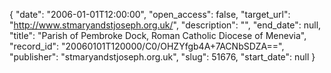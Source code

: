 {
  "date": "2006-01-01T12:00:00", 
  "open_access": false, 
  "target_url": "http://www.stmaryandstjoseph.org.uk/", 
  "description": "", 
  "end_date": null, 
  "title": "Parish of Pembroke Dock, Roman Catholic Diocese of Menevia", 
  "record_id": "20060101T120000/C0/OHZYfgb4A+7ACNbSDZA==", 
  "publisher": "stmaryandstjoseph.org.uk", 
  "slug": 51676, 
  "start_date": null
}

